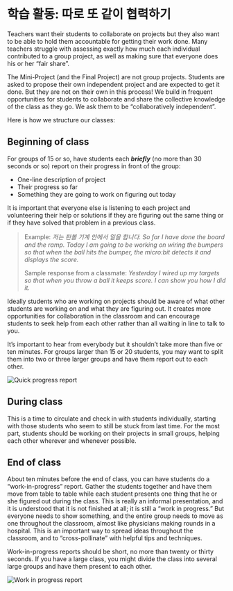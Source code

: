 # 학습 활동: 따로 또 같이 협력하기

Teachers want their students to collaborate on projects but they also want to be able to hold them accountable for getting their work done. Many teachers struggle with assessing exactly how much each individual contributed to a group project, as well as making sure that everyone does his or her “fair share”.

The Mini-Project (and the Final Project) are not group projects. Students are asked to propose their own independent project and are expected to get it done. But they are not on their own in this process! We build in frequent opportunities for students to collaborate and share the collective knowledge of the class as they go. We ask them to be “collaboratively independent”.

Here is how we structure our classes:

## Beginning of class

For groups of 15 or so, have students each ***briefly*** (no more than 30 seconds or so) report on their progress in front of the group:

* One-line description of project
* Their progress so far
* Something they are going to work on figuring out today

It is important that everyone else is listening to each project and volunteering their help or solutions if they are figuring out the same thing or if they have solved that problem in a previous class.

> Example: *저는 핀볼 기계 안에서 일을 합니다. So far I have done the board and the ramp. Today I am going to be working on wiring the bumpers so that when the ball hits the bumper, the micro:bit detects it and displays the score.*
> 
> Sample response from a classmate: *Yesterday I wired up my targets so that when you throw a ball it keeps score. I can show you how I did it.*

Ideally students who are working on projects should be aware of what other students are working on and what they are figuring out. It creates more opportunities for collaboration in the classroom and can encourage students to seek help from each other rather than all waiting in line to talk to you.

It’s important to hear from everybody but it shouldn’t take more than five or ten minutes. For groups larger than 15 or 20 students, you may want to split them into two or three larger groups and have them report out to each other.

![Quick progress report](/static/courses/csintro/miniproject/quick-progress-report.png)

## During class

This is a time to circulate and check in with students individually, starting with those students who seem to still be stuck from last time. For the most part, students should be working on their projects in small groups, helping each other wherever and whenever possible.

## End of class

About ten minutes before the end of class, you can have students do a “work-in-progress” report. Gather the students together and have them move from table to table while each student presents one thing that he or she figured out during the class. This is really an informal presentation, and it is understood that it is not finished at all; it is still a “work in progress.” But everyone needs to show something, and the entire group needs to move as one throughout the classroom, almost like physicians making rounds in a hospital. This is an important way to spread ideas throughout the classroom, and to “cross-pollinate” with helpful tips and techniques.

Work-in-progress reports should be short, no more than twenty or thirty seconds. If you have a large class, you might divide the class into several large groups and have them present to each other.

![Work in progress report](/static/courses/csintro/miniproject/work-in-progress-report.png)